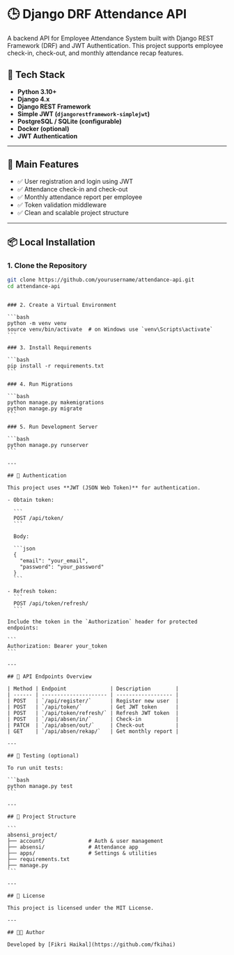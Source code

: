 # 🕒 Django DRF Attendance API

A backend API for Employee Attendance System built with Django REST Framework (DRF) and JWT Authentication. This project supports employee check-in, check-out, and monthly attendance recap features.

## 🔧 Tech Stack

- **Python 3.10+**
- **Django 4.x**
- **Django REST Framework**
- **Simple JWT (`djangorestframework-simplejwt`)**
- **PostgreSQL / SQLite (configurable)**
- **Docker (optional)**
- **JWT Authentication**

---

## 🚀 Main Features

- ✅ User registration and login using JWT
- ✅ Attendance check-in and check-out
- ✅ Monthly attendance report per employee
- ✅ Token validation middleware
- ✅ Clean and scalable project structure

---

## 📦 Local Installation

### 1. Clone the Repository

```bash
git clone https://github.com/yourusername/attendance-api.git
cd attendance-api
```

````

### 2. Create a Virtual Environment

```bash
python -m venv venv
source venv/bin/activate  # on Windows use `venv\Scripts\activate`
```

### 3. Install Requirements

```bash
pip install -r requirements.txt
```

### 4. Run Migrations

```bash
python manage.py makemigrations
python manage.py migrate
```

### 5. Run Development Server

```bash
python manage.py runserver
```

---

## 🔑 Authentication

This project uses **JWT (JSON Web Token)** for authentication.

- Obtain token:

  ```
  POST /api/token/
  ```

  Body:

  ```json
  {
    "email": "your_email",
    "password": "your_password"
  }
  ```

- Refresh token:
  ```
  POST /api/token/refresh/
  ```

Include the token in the `Authorization` header for protected endpoints:

```
Authorization: Bearer your_token
```

---

## 📁 API Endpoints Overview

| Method | Endpoint              | Description        |
| ------ | --------------------- | ------------------ |
| POST   | `/api/register/`      | Register new user  |
| POST   | `/api/token/`         | Get JWT token      |
| POST   | `/api/token/refresh/` | Refresh JWT token  |
| POST   | `/api/absen/in/`      | Check-in           |
| PATCH  | `/api/absen/out/`     | Check-out          |
| GET    | `/api/absen/rekap/`   | Get monthly report |

---

## 🧪 Testing (optional)

To run unit tests:

```bash
python manage.py test
```

---

## 📌 Project Structure

```
absensi_project/
├── account/              # Auth & user management
├── absensi/              # Attendance app
├── apps/                 # Settings & utilities
├── requirements.txt
├── manage.py
```

---

## 📄 License

This project is licensed under the MIT License.

---

## 👨‍💻 Author

Developed by [Fikri Haikal](https://github.com/fkihai)
````
